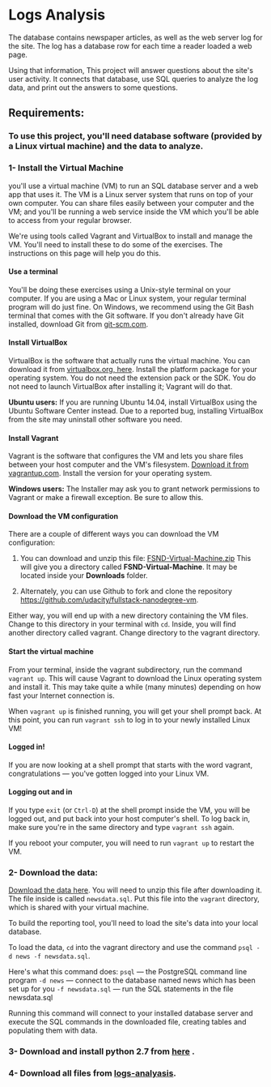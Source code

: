 # Logs Analysis

The database contains newspaper articles, as well as the web server log for the site. The log has a database row for each time a reader loaded a web page.

Using that information, This project will answer questions about the site's user activity.
It connects that database, use SQL queries to analyze the log data, and print out the answers to some questions.

## Requirements:

### To use this project, you'll need database software (provided by a Linux virtual machine) and the data to analyze.

### 1- Install the Virtual Machine

you'll use a virtual machine (VM) to run an SQL database server and a web app that uses it. The VM is a Linux server system that runs on top of your own computer. You can share files easily between your computer and the VM; and you'll be running a web service inside the VM which you'll be able to access from your regular browser.

We're using tools called Vagrant and VirtualBox to install and manage the VM. You'll need to install these to do some of the exercises. The instructions on this page will help you do this.

  #### Use a terminal
    
  You'll be doing these exercises using a Unix-style terminal on your computer. If you are using a Mac or Linux system,         your regular terminal program will do just fine. On Windows, we recommend using the Git Bash terminal that comes with the     Git software. If you don't already have Git installed, download Git from [git-scm.com](https://git-scm.com/downloads).

  #### Install VirtualBox
  
  VirtualBox is the software that actually runs the virtual machine. You can download it from
  [virtualbox.org, here](https://www.virtualbox.org/wiki/Download_Old_Builds_5_1). Install the platform package for your       operating system. You do not   need the extension pack or the SDK. You do not need to launch VirtualBox after installing     it; Vagrant will do that.
  
  **Ubuntu users:** If you are running Ubuntu 14.04, install VirtualBox using the Ubuntu Software Center instead. Due to a     reported bug, installing VirtualBox from the site may uninstall other software you need.
  
  #### Install Vagrant
  
  Vagrant is the software that configures the VM and lets you share files between your host computer and the VM's filesystem.   [Download it from vagrantup.com](https://www.vagrantup.com/downloads.html). Install the version for your operating system.

  **Windows users:** The Installer may ask you to grant network permissions to Vagrant or make a firewall exception. Be sure   to allow this.
  
  #### Download the VM configuration
  
  There are a couple of different ways you can download the VM configuration:

  1. You can download and unzip this file: [FSND-Virtual-Machine.zip](https://goo.gl/ujE6Wb) This will give you a directory     called **FSND-Virtual-Machine**. It may be located inside your **Downloads** folder.

  2. Alternately, you can use Github to fork and clone the repository <https://github.com/udacity/fullstack-nanodegree-vm>.

  Either way, you will end up with a new directory containing the VM files. Change to this directory in your terminal with     `cd`. Inside, you will find another directory called vagrant. Change directory to the vagrant directory.

  #### Start the virtual machine
  
  From your terminal, inside the vagrant subdirectory, run the command `vagrant up`. This will cause Vagrant to download the   Linux operating system and install it. This may take quite a while (many minutes) depending on how fast your Internet         connection is.

  When `vagrant up` is finished running, you will get your shell prompt back. At this point, you can run `vagrant ssh` to log   in to your newly installed Linux VM!
  
  #### Logged in!
  
  If you are now looking at a shell prompt that starts with the word vagrant, congratulations — you've gotten logged into       your Linux VM.
  
  #### Logging out and in
  
  If you type `exit` (or `Ctrl-D`) at the shell prompt inside the VM, you will be logged out, and put back into your host         computer's shell. To log back in, make sure you're in the same directory and type `vagrant ssh` again.

  If you reboot your computer, you will need to run `vagrant up` to restart the VM.
  
### 2- Download the data:

[Download the data here](https://d17h27t6h515a5.cloudfront.net/topher/2016/August/57b5f748_newsdata/newsdata.zip). You will need to unzip this file after downloading it. The file inside is called `newsdata.sql`. Put this file into the `vagrant` directory, which is shared with your virtual machine.

To build the reporting tool, you'll need to load the site's data into your local database.

To load the data, `cd` into the vagrant directory and use the command `psql -d news -f newsdata.sql`.

Here's what this command does:
`psql` — the PostgreSQL command line program
`-d news` — connect to the database named news which has been set up for you
`-f newsdata.sql` — run the SQL statements in the file newsdata.sql

Running this command will connect to your installed database server and execute the SQL commands in the downloaded file, creating tables and populating them with data.

### 3- Download and install python 2.7 from [here](https://www.python.org/downloads/) .

### 4- Download all files from [logs-analyasis](https://github.com/DoaaMakhlouf/logs-analysis).
